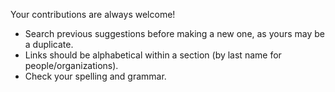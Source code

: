 Your contributions are always welcome!
* Search previous suggestions before making a new one, as yours may be a duplicate.
* Links should be alphabetical within a section (by last name for people/organizations).
* Check your spelling and grammar.